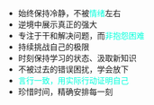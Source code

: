 - 始终保持冷静，不被<font color="#00ffdc">情绪</font>左右 
- 逆境中展示真正的强大
- 专注于干和解决问题，而<font color="#00ffdc">非抱怨困难</font> 
- 持续挑战自己的极限 
- 时刻保持学习的状态、汲取新知识
- 不被过去的错误困扰，学会放下
- <font color="#00ffdc"> 言行一致，用实际行动证明自己</font>
- 珍惜时间，精确安排每一刻